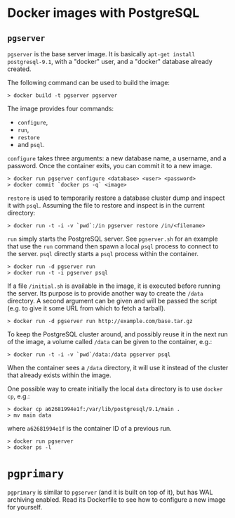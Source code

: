 # Docker images with PostgreSQL

## `pgserver`

`pgserver` is the base server image. It is basically `apt-get install
postgresql-9.1`, with a "docker" user, and a "docker" database already created.

The following command can be used to build the image:

    > docker build -t pgserver pgserver

The image provides four commands:

- `configure`,
- `run`,
- `restore`
- and `psql`.

`configure` takes three arguments: a new database name, a username, and a
password. Once the container exits, you can commit it to a new image.

    > docker run pgserver configure <database> <user> <password>
    > docker commit `docker ps -q` <image>

`restore` is used to temporarily restore a database cluster dump and inspect it
with `psql`. Assuming the file to restore and inspect is in the current
directory:

    > docker run -t -i -v `pwd`:/in pgserver restore /in/<filename>

`run` simply starts the PostgreSQL server. See `pgserver.sh` for an example
that use the `run` command then spawn a local `psql` process to connect to the
server. `psql` directly starts a `psql` process within the container.

    > docker run -d pgserver run
    > docker run -t -i pgserver psql

If a file `/initial.sh` is available in the image, it is executed before
running the server. Its purpose is to provide another way to create the `/data`
directory. A second argument can be given and will be passed the script (e.g.
to give it some URL from which to fetch a tarball).

    > docker run -d pgserver run http://example.com/base.tar.gz

To keep the PostgreSQL cluster around, and possibly reuse it in the next run of
the image, a volume called `/data` can be given to the container, e.g.:

    > docker run -t -i -v `pwd`/data:/data pgserver psql

When the container sees a `/data` directory, it will use it instead of the
cluster that already exists within the image.

One possible way to create initially the local `data` directory is to use
`docker cp`, e.g.:

    > docker cp a62681994e1f:/var/lib/postgresql/9.1/main .
    > mv main data

where `a62681994e1f` is the container ID of a previous run.

    > docker run pgserver
    > docker ps -l

# `pgprimary`

`pgprimary` is similar to `pgserver` (and it is built on top of it), but has
WAL archiving enabled. Read its Dockerfile to see how to configure a new
image for yourself.
